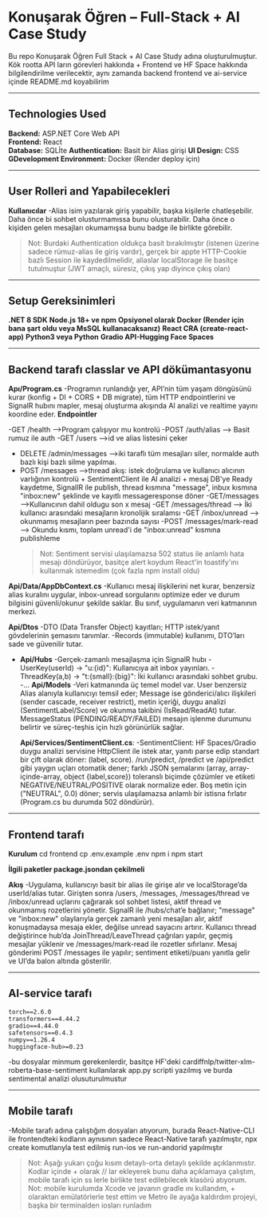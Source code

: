 # Konuşarak Öğren – Full-Stack + AI Case Study

Bu repo Konuşarak Öğren Full Stack + AI Case Study adına oluşturulmuştur. Kök rootta API ların görevleri hakkında + Frontend ve HF Space hakkında bilgilendirilme verilecektir, aynı zamanda backend frontend ve ai-service içinde README.md koyabilirim

---

## Technologies Used

**Backend:** ASP.NET Core Web API  
**Frontend:** React  
**Database:** SQLİte
**Authentication:** Basit bir Alias girişi
**UI Design:** CSS
**GDevelopment Environment:** Docker (Render deploy için)

---

## User Rolleri and Yapabilecekleri

**Kullanıcılar**
-Alias isim yazılarak giriş yapabilir, başka kişilerle chatleşebilir. Daha önce bi sohbet olusturmamıssa bunu olusturabilir. Daha önce o kişiden gelen mesajları okumamışsa bunu badge ile birlikte görebilir.

> Not: Burdaki Authentication oldukça basit bırakılmıştır (istenen üzerine sadece rümuz-alias ile giriş vardır), gerçek bir appte HTTP-Cookie bazlı Session ile kaydedilmelidir, aliaslar localStorage ile basitçe tutulmuştur (JWT amaçlı, süresiz, çıkış yap diyince çıkış olan)

---

## Setup Gereksinimleri

**.NET 8 SDK**
**Node.js 18+ ve npm**
**Opsiyonel olarak Docker (Render için bana şart oldu veya MsSQL kullanacaksanız)**
**React CRA (create-react-app)**
**Python3 veya Python**
**Gradio API-Hugging Face Spaces**

---

## Backend tarafı classlar ve API dökümantasyonu

**Apı/Program.cs**
-Programın runlandığı yer, API’nin tüm yaşam döngüsünü kurar (konfig + DI + CORS + DB migrate), tüm HTTP endpointlerini ve SignalR hubını mapler, mesaj oluşturma akışında AI analizi ve realtime yayını koordine eder.
**Endpointler**

-GET /health -->Program çalışıyor mu kontrolü
-POST /auth/alias --> Basit rumuz ile auth
-GET /users -->id ve alias listesini çeker

- DELETE /admin/messages -->iki taraflı tüm mesajları siler, normalde auth bazlı kişi bazlı silme yapılmaı.
- POST /messages -->thread akış: istek doğrulama ve kullanıcı alıcının varlığının kontrolü + SentimentClient ile AI analizi + mesaj DB'ye Ready kaydetme, SignalIR ile publish, thread kısmına "message", inbux kısmına "inbox:new" şeklinde ve kayıtlı messageresponse döner
  -GET/messages -->Kullanıcının dahil oldugu son x mesaj
  -GET /messages/thread --> İki kullanıcı arasındaki mesajların kronolijik sıralamsı
  -GET /inbox/unread --> okunmamış mesajların peer bazında sayısı
  -POST /messages/mark-read --> Okundu kısmı, toplam unread'i de "inbox:unread" kısmına publishleme
  > Not: Sentiment servisi ulaşılamazsa 502 status ile anlamlı hata mesajı döndürüyor, basitçe alert koydum React'in toastify'ını kullanmak istemedim (çok fazla npm install oldu)

**Api/Data/AppDbContext.cs**
-Kullanıcı mesaj ilişkilerini net kurar, benzersiz alias kuralını uygular, inbox-unread sorgularını optimize eder ve durum bilgisini güvenli/okunur şekilde saklar. Bu sınıf, uygulamanın veri katmanının merkezi.

**Api/Dtos**
-DTO (Data Transfer Object) kayıtları; HTTP istek/yanıt gövdelerinin şemasını tanımlar.
-Records (immutable) kullanımı, DTO’ları sade ve güvenilir tutar.

- **Api/Hubs**
  -Gerçek-zamanlı mesajlaşma için SignalR hubı
  -UserKey(userId) → "u:{id}": Kullanıcıya ait inbox yayınları.
  -ThreadKey(a,b) → "t:{small}:{big}": İki kullanıcı arasındaki sohbet grubu.
  -...
  **Api/Models**
  -Veri katmanında üç temel model var. User benzersiz Alias alanıyla kullanıcıyı temsil eder; Message ise gönderici/alıcı ilişkileri (sender cascade, receiver restrict), metin içeriği, duygu analizi (SentimentLabel/Score) ve okunma takibini (IsRead/ReadAt) tutar. MessageStatus (PENDING/READY/FAILED) mesajın işlenme durumunu belirtir ve süreç-teşhis için hızlı görünürlük sağlar.

  **Api/Services/SentimentClient.cs**:
  -SentimentClient: HF Spaces/Gradio duygu analizi servisine HttpClient ile istek atar, yanıtı parse edip standart bir çift olarak döner: (label, score). /run/predict, /predict ve /api/predict gibi yaygın uçları otomatik dener; farklı JSON şemalarını (array, array-içinde-array, object {label,score}) toleranslı biçimde çözümler ve etiketi NEGATIVE/NEUTRAL/POSITIVE olarak normalize eder. Boş metin için ("NEUTRAL", 0.0) döner; servis ulaşılamazsa anlamlı bir istisna fırlatır (Program.cs bu durumda 502 döndürür).

---

## Frontend tarafı

**Kurulum**
cd frontend
cp .env.example .env
npm i
npm start

**İlgili paketler package.jsondan çekilmeli**

**Akış**
-Uygulama, kullanıcıyı basit bir alias ile girişe alır ve localStorage’da userId/alias tutar. Girişten sonra /users, /messages, /messages/thread ve /inbox/unread uçlarını çağırarak sol sohbet listesi, aktif thread ve okunmamış rozetlerini yönetir. SignalR ile /hubs/chat’e bağlanır; "message" ve "inbox:new" olaylarıyla gerçek zamanlı yeni mesajları alır, aktif konuşmadaysa mesaja ekler, değilse unread sayacını artırır. Kullanıcı thread değiştirince hub’da JoinThread/LeaveThread çağrıları yapılır, geçmiş mesajlar yüklenir ve /messages/mark-read ile rozetler sıfırlanır. Mesaj gönderimi POST /messages ile yapılır; sentiment etiketi/puanı yanıtla gelir ve UI’da balon altında gösterilir.

---

## AI-service tarafı

```
torch==2.6.0
transformers==4.44.2
gradio==4.44.0
safetensors==0.4.3
numpy==1.26.4
huggingface-hub>=0.23
```

-bu dosyalar minmum gerekenlerdir, basitçe HF'deki cardiffnlp/twitter-xlm-roberta-base-sentiment kullanılarak app.py scripti yazılmış ve burda sentimental analizi olusuturulmustur

---

## Mobile tarafı

-Mobile tarafı adına çalıştığım dosyaları atıyorum, burada React-Native-CLI ile frontendteki kodların aynısının sadece React-Native tarafı yazılmıştır, npx create komutlarıyla test edilmiş run-ios ve run-andorid yapılmıştır

> Not: Aşağı yukarı çoğu kısım detaylı-orta detaylı şekilde açıklanmıstır. Kodlar içinde + olarak // lar ekleyerek bunu daha açıklamaya çalıştım, mobile tarafı için ss lerle birlikte test edilebilecek klasörü atıyorum.
> Not: mobile kurulumda Xcode ve javanın gradle ını kullandım, + olaraktan emülatörlerle test ettim ve Metro ile ayağa kaldırdım projeyi, başka bir terminalden iosları runladım
